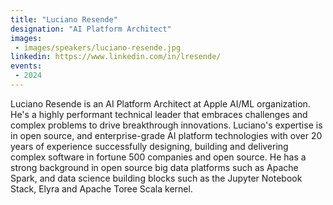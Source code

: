 ```yaml
---
title: "Luciano Resende"
designation: "AI Platform Architect"
images:
 - images/speakers/luciano-resende.jpg
linkedin: https://www.linkedin.com/in/lresende/
events:
 - 2024
---
```


Luciano Resende is an AI Platform Architect at Apple AI/ML organization. He's a highly performant technical leader that embraces challenges and complex problems to drive breakthrough innovations. Luciano's expertise is in open source, and enterprise-grade AI platform technologies with over 20 years of experience successfully designing, building and delivering complex software in fortune 500 companies and open source. He has a strong background in open source big data platforms such as Apache Spark, and data science building blocks such as the Jupyter Notebook Stack, Elyra and Apache Toree Scala kernel.